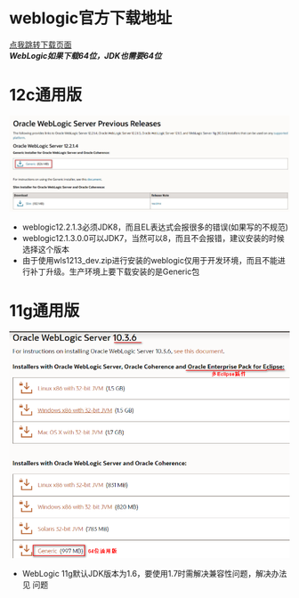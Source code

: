 # weblogic官方下载地址
[点我跳转下载页面](https://www.oracle.com/middleware/technologies/weblogic-server-installers-downloads.html "weblogic官方下载地址")    
***WebLogic如果下载64位，JDK也需要64位***

# 12c通用版
![](resources/下载/下载-12C.jpg)  
+ weblogic12.2.1.3必须JDK8，而且EL表达式会报很多的错误(如果写的不规范)
+ weblogic12.1.3.0.0可以JDK7，当然可以8，而且不会报错，建议安装的时候选择这个版本
+ 由于使用wls1213_dev.zip进行安装的weblogic仅用于开发环境，而且不能进行补丁升级。生产环境上要下载安装的是Generic包

# 11g通用版
![](./resources/下载/下载-11g.jpg.png)   
+ WebLogic 11g默认JDK版本为1.6，要使用1.7时需解决兼容性问题，解决办法见 问题